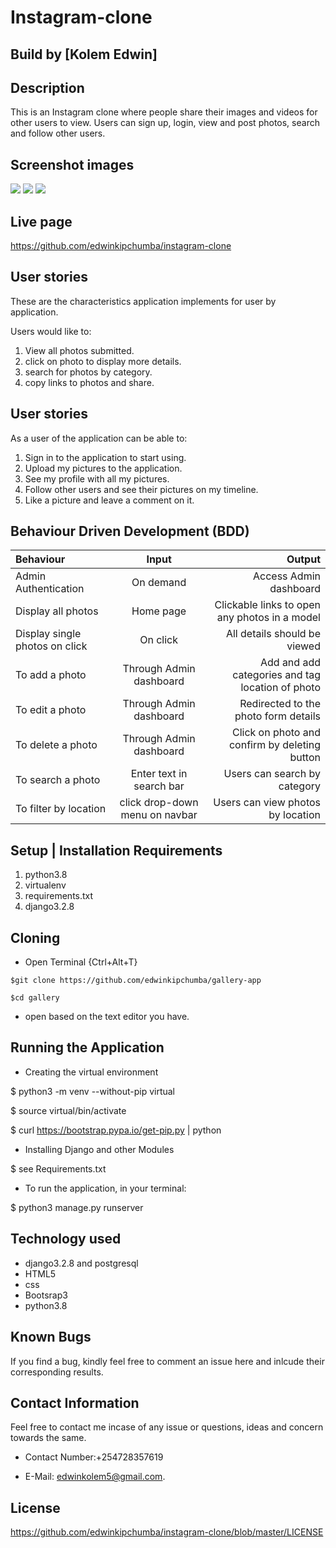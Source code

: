 # Instagram-clone

## Build by [Kolem Edwin]

## Description

This is an Instagram clone where people share their images and videos for other users to view. Users can sign up, login, view and post photos, search and follow other users.

## Screenshot images

<img src="static/../picts/static/img/home1.png">

<img src="static/../picts/static/img/home.png">
<img src="static/../picts/static/img/Screenshot%20from%202021-10-10%2022-16-50.png">

## Live page

https://github.com/edwinkipchumba/instagram-clone

## User stories

These are the characteristics application implements for user by application.

Users would like to:

1. View all photos submitted.
2. click on photo to display more details.
3. search for photos by category.
4. copy links to photos and share.

## User  stories

As a user of the application can be able to:

1. Sign in to the application to start using.
2. Upload my pictures to the application.
3. See my profile with all my pictures.
4. Follow other users and see their pictures on my timeline.
5. Like a picture and leave a comment on it.

## Behaviour Driven Development (BDD)

| Behaviour | Input | Output |
| :-----------------| :-----------------: | ------------------: |
| Admin Authentication | On demand | Access Admin dashboard |
| Display all photos | Home page | Clickable links to open any photos in a model |
| Display single photos on click | On click | All details should be viewed |
| To add a photo | Through Admin dashboard | Add and add categories and tag location of photo |
| To edit a photo | Through Admin dashboard | Redirected to the photo form details |
| To delete a photo | Through Admin dashboard | Click on photo and confirm by deleting button |
| To search a photo | Enter text in search bar | Users can search by category |
| To filter by location | click drop-down menu on navbar | Users can view photos by location |

## Setup | Installation Requirements

1. python3.8
2. virtualenv
3. requirements.txt
4. django3.2.8

## Cloning

* Open Terminal {Ctrl+Alt+T}

```
$git clone https://github.com/edwinkipchumba/gallery-app
```
```
$cd gallery
```

* open based on the text editor you have.

## Running the Application

* Creating the virtual environment

 $ python3 -m venv --without-pip virtual

$ source virtual/bin/activate

$ curl https://bootstrap.pypa.io/get-pip.py | python

* Installing Django and other Modules

$ see Requirements.txt

* To run the application, in your terminal:

$ python3 manage.py runserver

## Technology used

* django3.2.8 and postgresql
* HTML5
* css
* Bootsrap3
* python3.8

## Known Bugs

If you find a bug, kindly feel free to comment an issue here and inlcude their corresponding results.

## Contact  Information

 Feel free to contact me incase of any issue or questions, ideas and concern towards the same.

* Contact Number:+254728357619
  
* E-Mail: edwinkolem5@gmail.com.

## License

https://github.com/edwinkipchumba/instagram-clone/blob/master/LICENSE